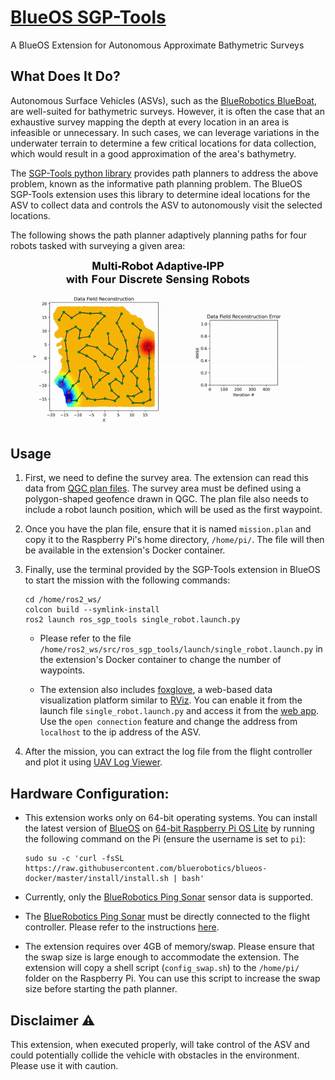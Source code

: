 # [BlueOS SGP-Tools](https://github.com/itskalvik/docker-sgp-tools/tree/main/robot-docker)
A BlueOS Extension for Autonomous Approximate Bathymetric Surveys

## What Does It Do?
Autonomous Surface Vehicles (ASVs), such as the [BlueRobotics BlueBoat](https://bluerobotics.com/store/boat/blueboat/blueboat/), are well-suited for bathymetric surveys. However, it is often the case that an exhaustive survey mapping the depth at every location in an area is infeasible or unnecessary. In such cases, we can leverage variations in the underwater terrain to determine a few critical locations for data collection, which would result in a good approximation of the area's bathymetry.

The [SGP-Tools python library](https://www.itskalvik.com/sgp-tools) provides path planners to address the above problem, known as the informative path planning problem. The BlueOS SGP-Tools extension uses this library to determine ideal locations for the ASV to collect data and controls the ASV to autonomously visit the selected locations.

The following shows the path planner adaptively planning paths for four robots tasked with surveying a given area:
<div style="text-align:left">
<p><a href="http://itskalvik.com/sgp-tools">
<img width="472" src="../.assets/AIPP-4R.gif">
</a></p>
</div>

## Usage
1. First, we need to define the survey area. The extension can read this data from [QGC plan files](https://docs.qgroundcontrol.com/Stable_V4.3/en/qgc-user-guide/plan_view/plan_geofence.html). The survey area must be defined using a polygon-shaped geofence drawn in QGC. The plan file also needs to include a robot launch position, which will be used as the first waypoint.

2. Once you have the plan file, ensure that it is named ```mission.plan``` and copy it to the Raspberry Pi's home directory, ```/home/pi/```. The file will then be available in the extension's Docker container.

3. Finally, use the terminal provided by the SGP-Tools extension in BlueOS to start the mission with the following commands:
    ```
    cd /home/ros2_ws/
    colcon build --symlink-install
    ros2 launch ros_sgp_tools single_robot.launch.py
    ```

    * Please refer to the file ```/home/ros2_ws/src/ros_sgp_tools/launch/single_robot.launch.py``` in the extension's Docker container to change the number of waypoints.

    * The extension also includes [foxglove](https://foxglove.dev/product), a web-based data visualization platform similar to [RViz](https://docs.ros.org/en/humble/Tutorials/Intermediate/RViz/RViz-User-Guide/RViz-User-Guide.html). You can enable it from the launch file ```single_robot.launch.py``` and access it from the [web app](https://app.foxglove.dev/). Use the ```open connection``` feature and change the address from ```localhost``` to the ip address of the ASV. 

6. After the mission, you can extract the log file from the flight controller and plot it using [UAV Log Viewer](https://plot.ardupilot.org/#/).

## Hardware Configuration:
- This extension works only on 64-bit operating systems. You can install the latest version of [BlueOS](https://github.com/bluerobotics/BlueOS) on [64-bit Raspberry Pi OS Lite](https://www.raspberrypi.com/software/operating-systems/) by running the following command on the Pi (ensure the username is set to ```pi```):
    ```
    sudo su -c 'curl -fsSL https://raw.githubusercontent.com/bluerobotics/blueos-docker/master/install/install.sh | bash'
    ```

- Currently, only the [BlueRobotics Ping Sonar](https://bluerobotics.com/store/sonars/echosounders/ping-sonar-r2-rp/) sensor data is supported.

- The [BlueRobotics Ping Sonar](https://bluerobotics.com/store/sonars/echosounders/ping-sonar-r2-rp/) must be directly connected to the flight controller. Please refer to the instructions [here](https://ardupilot.org/copter/docs/common-bluerobotics-ping.html).

- The extension requires over 4GB of memory/swap. Please ensure that the swap size is large enough to accommodate the extension. The extension will copy a shell script (```config_swap.sh```) to the ```/home/pi/``` folder on the Raspberry Pi. You can use this script to increase the swap size before starting the path planner.

## Disclaimer ⚠️
This extension, when executed properly, will take control of the ASV and could potentially collide the vehicle with obstacles in the environment. Please use it with caution.